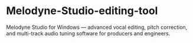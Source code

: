 # Melodyne-Studio-editing-tool
Melodyne Studio for Windows — advanced vocal editing, pitch correction, and multi-track audio tuning software for producers and engineers.
